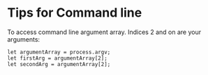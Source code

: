 # Tips for Command line
To access command line argument array. Indices 2 and on are your arguments: 
```
let argumentArray = process.argv;
let firstArg = argumentArray[2];
let secondArg = argumentArray[2];
```


